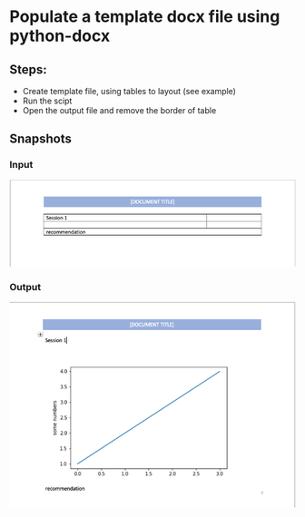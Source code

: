 # Populate a template docx file using python-docx

## Steps:
- Create template file, using tables to layout (see example)
- Run the scipt
- Open the output file and remove the border of table

## Snapshots
### Input
![alt text](input.png)

### Output
![alt text](output.png)